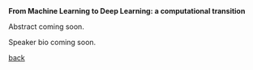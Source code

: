 <div class="abstract">   
<strong>From Machine Learning to Deep Learning: a computational transition</strong>
<p align="justify">Abstract coming soon.</p>  
</div>

<!-- [Readings for this lecture](readings#lecture-3) -->

<!-- ![Kian Katanforoosh](/assets/img/kian_katanforoosh.jpg) -->

<p align="justify">Speaker bio coming soon.</p>

[back](./)

